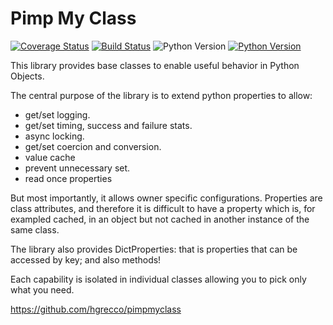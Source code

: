 Pimp My Class
=============
[![Coverage Status](https://coveralls.io/repos/github/hgrecco/pimpmyclass/badge.svg?branch=master)](https://coveralls.io/github/hgrecco/pimpmyclass?branch=master)
[![Build Status](https://travis-ci.org/hgrecco/pimpmyclass.svg?branch=master)](https://travis-ci.org/hgrecco/pimpmyclass)
![Python Version](https://img.shields.io/pypi/pyversions/pimpmyclass.svg)
[![Python Version](https://img.shields.io/pypi/v/pimpmyclass.svg)](https://pypi.org/project/pimpmyclass/)

This library provides base classes to enable useful behavior in Python Objects.

The central purpose of the library is to extend python properties to allow:

- get/set logging.
- get/set timing, success and failure stats.
- async locking.
- get/set coercion and conversion.
- value cache
- prevent unnecessary set.
- read once properties

But most importantly, it allows owner specific configurations. Properties are
class attributes, and therefore it is difficult to have a property which is, for
exampled cached, in an object but not cached in another instance of the same class.

The library also provides DictProperties: that is properties that can be accessed by key;
and also methods!

Each capability is isolated in individual classes allowing you to pick only what you need.

https://github.com/hgrecco/pimpmyclass




